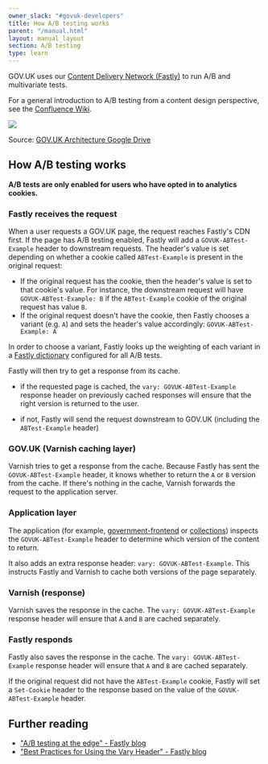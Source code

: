 ```yaml
---
owner_slack: "#govuk-developers"
title: How A/B testing works
parent: "/manual.html"
layout: manual_layout
section: A/B testing
type: learn
---
```


GOV.UK uses our [Content Delivery Network (Fastly)][cdn] to run A/B and multivariate tests.

For a general introduction to A/B testing from a content design perspective, see the [Confluence Wiki](https://bit.ly/AB-testing-GOVUK).

[cdn]: https://docs.publishing.service.gov.uk/manual/cdn.html

![](https://docs.google.com/drawings/d/e/2PACX-1vR67bcDfNDaa4buyKGKQev0xUsjcD9RzjNCjWGhr0HJtXRmSNaltPJotXjwmKUmZj0ZH_B2xAymEYbV/pub?w=1330&h=517)

Source: [GOV.UK Architecture Google Drive](https://docs.google.com/drawings/d/1rx4brKZBzj-9q3evkiUw2MbqwqTYWkc0Lku6u3cLXqU/edit)

## How A/B testing works

**A/B tests are only enabled for users who have opted in to analytics cookies.**

### Fastly receives the request

When a user requests a GOV.UK page, the request reaches Fastly's CDN first. If the page has A/B testing enabled, Fastly will add a `GOVUK-ABTest-Example` header to downstream requests. The header's value is set depending on whether a cookie called `ABTest-Example` is present in the original request:

- If the original request has the cookie, then the header's value is set to that cookie's value. For instance, the downstream request will have `GOVUK-ABTest-Example: B` if the `ABTest-Example` cookie of the original request has value `B`.
- If the original request doesn't have the cookie, then Fastly chooses a variant (e.g. `A`) and sets the header's value accordingly: `GOVUK-ABTest-Example: A`

In order to choose a variant, Fastly looks up the weighting of each variant in a [Fastly dictionary][dicts] configured for all A/B tests.

Fastly will then try to get a response from its cache.

- if the requested page is cached, the `vary: GOVUK-ABTest-Example` response header on previously cached responses will ensure that the right version is returned to the user.

- if not, Fastly will send the request downstream to GOV.UK (including the `ABTest-Example` header)

[dicts]: https://docs.fastly.com/guides/edge-dictionaries/

### GOV.UK (Varnish caching layer)

Varnish tries to get a response from the cache. Because Fastly has sent the `GOVUK-ABTest-Example` header, it knows whether to return the `A` or `B` version from the cache. If there's nothing in the cache, Varnish forwards the request to the application server.

### Application layer

The application (for example, [government-frontend](/apps/government-frontend.html) or [collections](/apps/collections.html)) inspects the `GOVUK-ABTest-Example` header to determine which version of the content to return.

It also adds an extra response header: `vary: GOVUK-ABTest-Example`. This instructs Fastly and Varnish to cache both versions of the page separately.

### Varnish (response)

Varnish saves the response in the cache. The `vary: GOVUK-ABTest-Example` response header will ensure that `A` and `B` are cached separately.

### Fastly responds

Fastly also saves the response in the cache. The `vary: GOVUK-ABTest-Example` response header will ensure that `A` and `B` are cached separately.

If the original request did not have the `ABTest-Example` cookie, Fastly will set a `Set-Cookie` header to the response based on the value of the `GOVUK-ABTest-Example` header.

## Further reading

- ["A/B testing at the edge" - Fastly blog](https://www.fastly.com/blog/ab-testing-edge)
- ["Best Practices for Using the Vary Header" - Fastly blog](https://www.fastly.com/blog/best-practices-for-using-the-vary-header)

[fastly]: https://www.fastly.com/
[pass-folder]: https://github.com/alphagov/govuk-secrets/tree/master/pass
